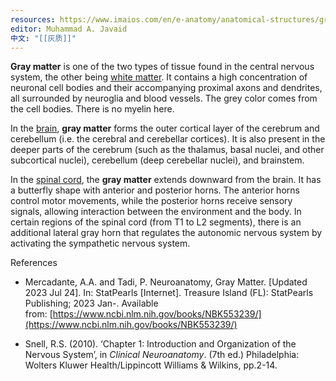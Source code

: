 ```yaml
---
resources: https://www.imaios.com/en/e-anatomy/anatomical-structures/gray-matter-1553796828#from=2
editor: Muhammad A. Javaid
中文: "[[灰质]]"
---
```

**Gray matter** is one of the two types of tissue found in the central nervous system, the other being [white matter](https://www.imaios.com/en/e-anatomy/anatomical-structures/white-matter-1553796852#from=2). It contains a high concentration of neuronal cell bodies and their accompanying proximal axons and dendrites, all surrounded by neuroglia and blood vessels. The grey color comes from the cell bodies. There is no myelin here.

In the [brain](https://www.imaios.com/en/e-anatomy/anatomical-structures/brain-1553797804#from=2), **gray matter** forms the outer cortical layer of the cerebrum and cerebellum (i.e. the cerebral and cerebellar cortices). It is also present in the deeper parts of the cerebrum (such as the thalamus, basal nuclei, and other subcortical nuclei), cerebellum (deep cerebellar nuclei), and brainstem.

In the [spinal cord](https://www.imaios.com/en/e-anatomy/anatomical-structures/spinal-cord-1553805900#from=2), the **gray matter** extends downward from the brain. It has a butterfly shape with anterior and posterior horns. The anterior horns control motor movements, while the posterior horns receive sensory signals, allowing interaction between the environment and the body. In certain regions of the spinal cord (from T1 to L2 segments), there is an additional lateral gray horn that regulates the autonomic nervous system by activating the sympathetic nervous system.

References

- Mercadante, A.A. and Tadi, P. Neuroanatomy, Gray Matter. [Updated 2023 Jul 24]. In: StatPearls [Internet]. Treasure Island (FL): StatPearls Publishing; 2023 Jan-. Available from: [https://www.ncbi.nlm.nih.gov/books/NBK553239/](https://www.ncbi.nlm.nih.gov/books/NBK553239/)
    
- Snell, R.S. (2010). ‘Chapter 1: Introduction and Organization of the Nervous System’, in _Clinical Neuroanatomy_. (7th ed.) Philadelphia: Wolters Kluwer Health/Lippincott Williams & Wilkins, pp.2-14.